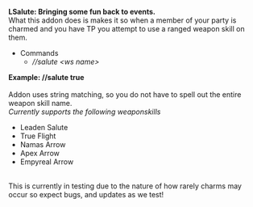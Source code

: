 **LSalute: Bringing some fun back to events.**\
What this addon does is makes it so when a member of your party is charmed and you have TP you attempt to use a ranged weapon skill on them.
- Commands
  - *//salute \<ws name\>*

**Example: //salute true**
\
\
Addon uses string matching, so you do not have to spell out the entire weapon skill name.\
*Currently supports the following weaponskills*
- Leaden Salute
- True Flight
- Namas Arrow
- Apex Arrow
- Empyreal Arrow

\
This is currently in testing due to the nature of how rarely charms may occur so expect bugs, and updates as we test!
